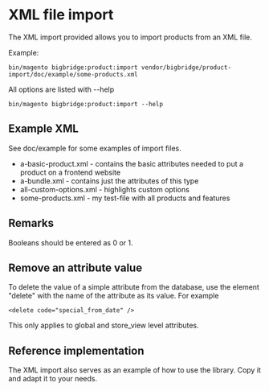 # XML file import

The XML import provided allows you to import products from an XML file.

Example:

    bin/magento bigbridge:product:import vendor/bigbridge/product-import/doc/example/some-products.xml

All options are listed with --help

    bin/magento bigbridge:product:import --help

## Example XML

See doc/example for some examples of import files.

* a-basic-product.xml - contains the basic attributes needed to put a product on a frontend website
* a-bundle.xml - contains just the attributes of this type
* all-custom-options.xml - highlights custom options
* some-products.xml - my test-file with all products and features

## Remarks

Booleans should be entered as 0 or 1.

## Remove an attribute value

To delete the value of a simple attribute from the database, use the element "delete" with the name of the attribute as its value.
For example

    <delete code="special_from_date" />

This only applies to global and store_view level attributes.

## Reference implementation

The XML import also serves as an example of how to use the library. Copy it and adapt it to your needs.

